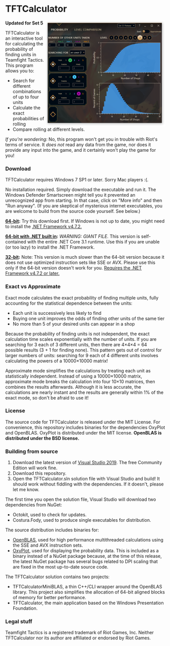 # TFTCalculator

<img src="/Doc/screenshot.png" align="right" width="379" height="334" />

**Updated for Set 5**

TFTCalculator is an interactive tool for calculating the probability of finding units in Teamfight Tactics. This program allows you to:

* Search for different combinations of up to four units
* Calculate the exact probabilities of rolling
* Compare rolling at different levels.

*If you're wondering:* No, this program won't get you in trouble with Riot's terms of service. It *does not* read any data from the game, nor does it provide any input into the game, and it certainly won't play the game for you!

### Download

TFTCalculator requires Windows 7 SP1 or later. Sorry Mac players :(.

No installation required. Simply download the executable and run it. The Windows Defender Smartscreen might tell you it prevented an unrecognized app from starting. In that case, click on "More info" and then "Run anyway". (If you are skeptical of mysterious internet executables, you are welcome to build from the source code yourself. See below.)

**[64-bit](https://github.com/StarscapeTFT/TFTCalculator/releases/latest/download/TFTCalculator.exe):** Try this download first. If Windows is not up to date, you might need to install the [.NET Framework v4.7.2.](https://dotnet.microsoft.com/download/dotnet-framework/thank-you/net472-web-installer)

**[64-bit with .NET built in](https://github.com/StarscapeTFT/TFTCalculator/releases/latest/download/TFTCalculatorStandalone.exe):** *WARNING: GIANT FILE.* This version is self-contained with the entire .NET Core 3.1 runtime. Use this if you are unable (or too lazy) to install the .NET Framework.

**[32-bit](https://github.com/StarscapeTFT/TFTCalculator/releases/latest/download/TFTCalculator32bit.exe):** Note: This version is much slower than the 64-bit version because it does not use optimized instruction sets like SSE or AVX. Please use this only if the 64-bit version doesn't work for you. [Requires the .NET Framework v4.7.2 or later.](https://dotnet.microsoft.com/download/dotnet-framework/thank-you/net472-web-installer)

### Exact vs Approximate

Exact mode calculates the exact probability of finding multiple units, fully accounting for the statistical dependence between the units:

* Each unit is successively less likely to find
* Buying one unit improves the odds of finding other units of the same tier
* No more than 5 of your desired units can appear in a shop

Because the probability of finding units is not independent, the exact calculation time scales exponentially with the number of units. If you are searching for 3 each of 3 different units, then there are 4×4×4 = 64 possible results (3 + 1 for finding none). This pattern gets out of control for larger numbers of units: searching for 9 each of 4 different units involves calculating the powers of a 10000×10000 matrix!

Approximate mode simplifies the calculations by treating each unit as statistically independent. Instead of using a 10000×10000 matrix, approximate mode breaks the calculation into four 10×10 matrices, then combines the results afterwards. Although it is less accurate, the calculations are nearly instant and the results are generally within 1% of the exact mode, so don't be afraid to use it!

### License

The source code for TFTCalculator is released under the MIT License. For convenience, this repository includes binaries for the dependencies OxyPlot and OpenBLAS. OxyPlot is distributed under the MIT license. **OpenBLAS is distributed under the BSD license.**

### Building from source

1. Download the latest version of [Visual Studio 2019](https://visualstudio.microsoft.com/vs/). The free Community Edition will work fine.
2. Download this repository.
3. Open the TFTCalculator.sln solution file with Visual Studio and build! It should work without fiddling with the dependencies. If it doesn't, please let me know.

The first time you open the solution file, Visual Studio will download two dependencies from NuGet:

* Octokit, used to check for updates.
* Costura.Fody, used to produce single executables for distribution.

The source distribution includes binaries for:

* [OpenBLAS](https://www.openblas.net/), used for high performance multithreaded calculations using the SSE and AVX instruction sets.
* [OxyPlot](https://github.com/oxyplot/oxyplot), used for displaying the probability data. This is included as a binary instead of a NuGet package because, at the time of this release, the latest NuGet package has several bugs related to DPI scaling that are fixed in the most up-to-date source code.

The TFTCalculator solution contains two projects:

* TFTCalculatorMiniBLAS, a thin C++/CLI wrapper around the OpenBLAS library. This project also simplifies the allocation of 64-bit aligned blocks of memory for better performance.
* TFTCalculator, the main application based on the Windows Presentation Foundation.

### Legal stuff

Teamfight Tactics is a registered trademark of Riot Games, Inc. Neither TFTCalculator nor its author are affiliated or endorsed by Riot Games.
